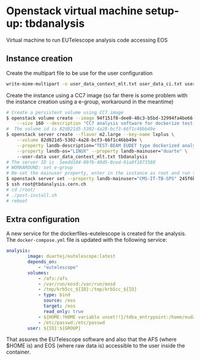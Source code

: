 # Openstack virtual machine setup-up: tbdanalysis
Virtual machine to run EUTelescope analysis code accessing EOS

## Instance creation 
Create the multipart file to be use for the user configuration
```bash
write-mime-multipart -o user_data_context_mlt.txt user_data_ci.txt user_data_bs.txt
```
Create the instance using a CC7 image (so far there is some problem with the instance
creation using a e-group, workaround in the meantime)
```bash
# Create a persistent volume using CC7 image
$ openstack volume create --image 94f151f8-dee0-48c3-b5bd-32994fa4be66 \
    --size 160 --description "CC7 analysis software for dockerize test-beam analysis for IT-CMS upgrade" cms-it-tb 
#  The volume id is 82d821d5-5302-4a28-bcf3-66f1c46bb49e
$ openstack server create --flavor m2.large --key-name lxplus \
    --volume 82d821d5-5302-4a28-bcf3-66f1c46bb49e \
    --property landb-description="TEST-BEAM EUDET type dockerized analysis server" \
    --property landb-os="LINUX" --property landb-mainuser="duarte" \ 
    --user-data user_data_context_mlt.txt tbdanalysis
# The server ID is  5eedd104-09fb-40d5-8ced-91a0f1873588
# WORKAROUND: set e-group
# Re-set the mainuser property, enter in the instance as root and run the /root/post-install.sh script
$ openstack server set --property landb-mainuser="CMS-IT-TB-SPS" 245f6b7e-b0e6-4871-b151-434c7adc6e29
$ ssh root@tbdanalysis.cern.ch
# cd /root/
# ./post-install.sh
# reboot
```

## Extra configuration
A new service for the dockerfiles-eutelescope is created for the analysis. 
The `docker-compose.yml` file is updated with the following service:
```yml
analysis:
        image: duartej/eutelescope:latest
        depends_on:
            - "eutelescope"
        volumes:
            - /afs:/afs
            - /var/run/eosd:/var/run/eosd
            - /tmp/krb5cc_${ID}:/tmp/krb5cc_${ID}
            - type: bind
              source: /eos
              target: /eos
              read_only: true
            - ${HOME:?HOME variable unset!!}/tdba_entrypoint:/home/eudaquser/afs_gate
            - /etc/passwd:/etc/passwd
        user: ${ID}:${GROUP}
```
That assures the EUTelescope software and also that the AFS (where $HOME is) and EOS (where raw data is)
accessible to the user inside the container.
